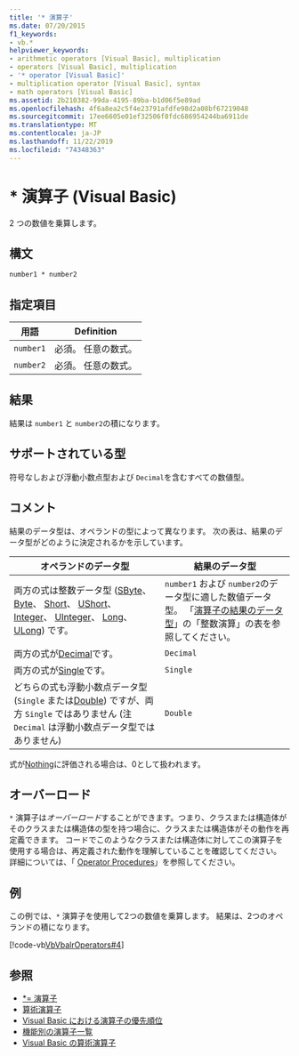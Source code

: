 ```yaml
---
title: '* 演算子'
ms.date: 07/20/2015
f1_keywords:
- vb.*
helpviewer_keywords:
- arithmetic operators [Visual Basic], multiplication
- operators [Visual Basic], multiplication
- '* operator [Visual Basic]'
- multiplication operator [Visual Basic], syntax
- math operators [Visual Basic]
ms.assetid: 2b210382-99da-4195-89ba-b1d06f5e89ad
ms.openlocfilehash: 4f6a8ea2c5f4e23791afdfe98d2a08bf67219048
ms.sourcegitcommit: 17ee6605e01ef32506f8fdc686954244ba6911de
ms.translationtype: MT
ms.contentlocale: ja-JP
ms.lasthandoff: 11/22/2019
ms.locfileid: "74348363"
---
```

# <a name="-operator-visual-basic"></a>* 演算子 (Visual Basic)
2 つの数値を乗算します。  
  
## <a name="syntax"></a>構文  
  
```vb  
number1 * number2  
```  
  
## <a name="parts"></a>指定項目  
  
|用語|Definition|  
|---|---|  
|`number1`|必須。 任意の数式。|  
|`number2`|必須。 任意の数式。|  
  
## <a name="result"></a>結果  
 結果は `number1` と `number2`の積になります。  
  
## <a name="supported-types"></a>サポートされている型  
 符号なしおよび浮動小数点型および `Decimal`を含むすべての数値型。  
  
## <a name="remarks"></a>コメント  
 結果のデータ型は、オペランドの型によって異なります。 次の表は、結果のデータ型がどのように決定されるかを示しています。  
  
|オペランドのデータ型|結果のデータ型|  
|---|---|  
|両方の式は整数データ型 ([SByte](../../../visual-basic/language-reference/data-types/sbyte-data-type.md)、 [Byte](../../../visual-basic/language-reference/data-types/byte-data-type.md)、 [Short](../../../visual-basic/language-reference/data-types/short-data-type.md)、 [UShort](../../../visual-basic/language-reference/data-types/ushort-data-type.md)、 [Integer](../../../visual-basic/language-reference/data-types/integer-data-type.md)、 [UInteger](../../../visual-basic/language-reference/data-types/uinteger-data-type.md)、 [Long](../../../visual-basic/language-reference/data-types/long-data-type.md)、 [ULong](../../../visual-basic/language-reference/data-types/ulong-data-type.md)) です。|`number1` および `number2`のデータ型に適した数値データ型。 「[演算子の結果のデータ型](../../../visual-basic/language-reference/operators/data-types-of-operator-results.md)」の「整数演算」の表を参照してください。|  
|両方の式が[Decimal](../../../visual-basic/language-reference/data-types/decimal-data-type.md)です。|`Decimal`|  
|両方の式が[Single](../../../visual-basic/language-reference/data-types/single-data-type.md)です。|`Single`|  
|どちらの式も浮動小数点データ型 (`Single` または[Double](../../../visual-basic/language-reference/data-types/double-data-type.md)) ですが、両方 `Single` ではありません (注 `Decimal` は浮動小数点データ型ではありません)|`Double`|  
  
 式が[Nothing](../../../visual-basic/language-reference/nothing.md)に評価される場合は、0として扱われます。  
  
## <a name="overloading"></a>オーバーロード  
 `*` 演算子は*オーバーロード*することができます。つまり、クラスまたは構造体がそのクラスまたは構造体の型を持つ場合に、クラスまたは構造体がその動作を再定義できます。 コードでこのようなクラスまたは構造体に対してこの演算子を使用する場合は、再定義された動作を理解していることを確認してください。 詳細については、「 [Operator Procedures](../../../visual-basic/programming-guide/language-features/procedures/operator-procedures.md)」を参照してください。  
  
## <a name="example"></a>例  
 この例では、`*` 演算子を使用して2つの数値を乗算します。 結果は、2つのオペランドの積になります。  
  
 [!code-vb[VbVbalrOperators#4](~/samples/snippets/visualbasic/VS_Snippets_VBCSharp/VbVbalrOperators/VB/Class1.vb#4)]  
  
## <a name="see-also"></a>参照

- [*= 演算子](../../../visual-basic/language-reference/operators/multiplication-assignment-operator.md)
- [算術演算子](../../../visual-basic/language-reference/operators/arithmetic-operators.md)
- [Visual Basic における演算子の優先順位](../../../visual-basic/language-reference/operators/operator-precedence.md)
- [機能別の演算子一覧](../../../visual-basic/language-reference/operators/operators-listed-by-functionality.md)
- [Visual Basic の算術演算子](../../../visual-basic/programming-guide/language-features/operators-and-expressions/arithmetic-operators.md)
